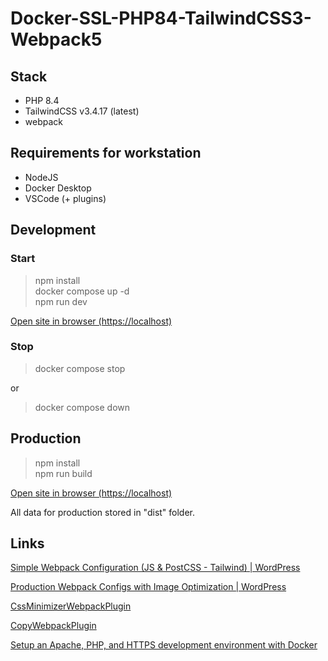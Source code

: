 # Docker-SSL-PHP84-TailwindCSS3-Webpack5

## Stack

- PHP 8.4
- TailwindCSS v3.4.17 (latest)
- webpack

## Requirements for workstation

- NodeJS
- Docker Desktop
- VSCode (+ plugins)

## Development

### Start

> npm install\
> docker compose up -d\
> npm run dev

[Open site in browser (https://localhost)](https://localhost)

### Stop

> docker compose stop

or

> docker compose down

## Production

> npm install\
> npm run build

[Open site in browser (https://localhost)](https://localhost)

All data for production stored in "dist" folder.

## Links

[Simple Webpack Configuration (JS & PostCSS - Tailwind) | WordPress](https://www.youtube.com/watch?v=6DknOk_NrG4)

[Production Webpack Configs with Image Optimization | WordPress](https://www.youtube.com/watch?v=TlJT5ZDWZSc)

[CssMinimizerWebpackPlugin](https://webpack.js.org/plugins/css-minimizer-webpack-plugin/)

[CopyWebpackPlugin](https://webpack.js.org/plugins/copy-webpack-plugin/)

[Setup an Apache, PHP, and HTTPS development environment with Docker](https://dockerwebdev.com/tutorials/docker-php-development/)